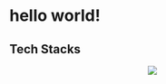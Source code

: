 # hello world!

## Tech Stacks

<p align="center">
  <a href="https://skillicons.dev">
    <img src="https://skillicons.dev/icons?i=py,js,androidstudio,aws,express,firebase,flask,git,java,js,materialui,matlab,mongodb,nextjs,nodejs,postman,py,raspberrypi,react,unity,vercel&theme=dark" />
  </a>
</p>

